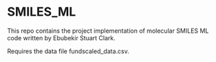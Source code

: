 # SMILES_ML
This repo contains the project implementation of molecular SMILES ML code written by Ebubekir Stuart Clark.

Requires the data file fundscaled_data.csv.
